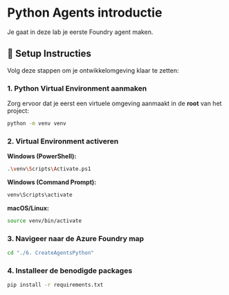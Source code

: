 # Python Agents introductie

Je gaat in deze lab je eerste Foundry agent maken.

## 🚀 Setup Instructies

Volg deze stappen om je ontwikkelomgeving klaar te zetten:

### 1. Python Virtual Environment aanmaken 
Zorg ervoor dat je eerst een virtuele omgeving aanmaakt in de **root** van het project:
```bash
python -m venv venv
```

### 2. Virtual Environment activeren
**Windows (PowerShell):**
```bash
.\venv\Scripts\Activate.ps1
```

**Windows (Command Prompt):**
```bash
venv\Scripts\activate
```

**macOS/Linux:**
```bash
source venv/bin/activate
```

### 3. Navigeer naar de Azure Foundry map
```bash
cd "./6. CreateAgentsPython"
```

### 4. Installeer de benodigde packages
```bash
pip install -r requirements.txt
```
